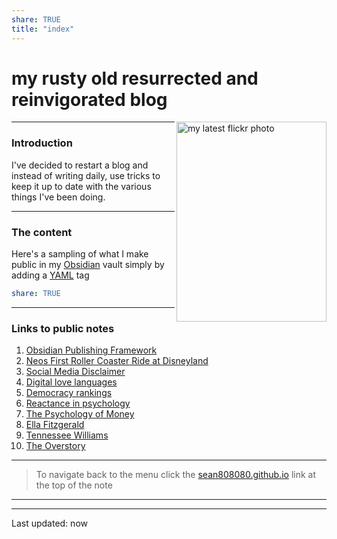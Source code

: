 ```yaml
---
share: TRUE
title: "index"
---
```


# my rusty old resurrected and reinvigorated blog
<a data-flickr-embed="true" href="https://www.flickr.com/photos/44124483010@N01" title=""><img src="https://live.staticflickr.com/65535/52481776173_7d581d02c5.jpg" align="right" width="240" height="320" alt="my latest flickr photo"></a>


---
### Introduction
I've decided to restart a blog and instead of writing daily, use tricks to keep it up to date with the various things I've been doing.

---

### The content
Here's a sampling of what I make public in my [Obsidian](https://obsidian.md) vault simply by adding a [YAML](https://www.redhat.com/en/topics/automation/what-is-yaml) tag
```yaml
share: TRUE
```
---
### Links to public notes
1. [Obsidian Publishing Framework](Obsidian%20Publishing%20Framework) 
2. [Neos First Roller Coaster Ride at Disneyland](Neos%20First%20Roller%20Coaster%20Ride%20at%20Disneyland)
3. [Social Media Disclaimer](Social%20Media%20Disclaimer)       
4. [Digital love languages](Digital%20love%20languages)        
5. [Democracy rankings](Democracy%20rankings)            
6. [Reactance in psychology](Reactance%20in%20psychology)       
7. [The Psychology of Money](The%20Psychology%20of%20Money)
8. [Ella Fitzgerald](Ella%20Fitzgerald)               
9. [Tennessee Williams](Tennessee%20Williams)           
10. [The Overstory](The%20Overstory) 




---
>To navigate back to the menu click the [sean808080.github.io](https://sean808080.github.io/) link at the top of the note
---

---
Last updated: now
